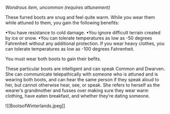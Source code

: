 *Wondrous item, uncommon (requires attunement)*

These furred boots are snug and feel quite warm. While you wear them while attuned to them, you gain the following benefits:

•You have resistance to cold damage.
•You ignore difficult terrain created by ice or snow.
•You can tolerate temperatures as low as -50 degrees Fahrenheit without any additional protection. If you wear heavy clothes, you can tolerate temperatures as low as -100 degrees Fahrenheit.

You must wear both boots to gain their befits.  

These particular boots are intelligent and can speak Common and Dwarven. She can communicate telepathically with someone who is attuned and is wearing both boots, and can hear the same person if they speak aloud to her, but cannot otherwise hear, see, or speak. She refers to herself as the wearer’s grandmother and fusses over making sure they wear warm clothing, have eaten breakfast, and whether they’re dating someone.


![[BootsofWinterlands.jpeg]]
